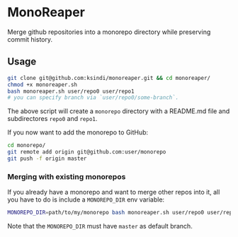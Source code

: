 # MonoReaper

Merge github repositories into a monorepo directory while preserving commit history.

## Usage

```bash
git clone git@github.com:ksindi/monoreaper.git && cd monoreaper/
chmod +x monoreaper.sh
bash monoreaper.sh user/repo0 user/repo1
# you can specify branch via `user/repo0/some-branch`.
```

The above script will create a `monorepo` directory with a README.md file and subdirectores `repo0` and `repo1`.

If you now want to add the monorepo to GitHub:

```bash
cd monorepo/
git remote add origin git@github.com:user/monorepo
git push -f origin master
```

### Merging with existing monorepos

If you already have a monorepo and want to merge other repos into it,
all you have to do is include a `MONOREPO_DIR` env variable:

```bash
MONOREPO_DIR=path/to/my/monorepo bash monoreaper.sh user/repo0 user/repo1
```

Note that the `MONOREPO_DIR` must have `master` as default branch.
